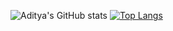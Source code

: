 
![Aditya's GitHub stats](https://github-readme-stats.vercel.app/api?username=AdityaSolanki189&show_icons=true&theme=dark)      [![Top Langs](https://github-readme-stats.vercel.app/api/top-langs/?username=AdityaSolanki189&layout=compact&theme=dark&langs_count=10&card_width=445)](https://github.com/AdityaSolanki189/github-readme-stats)
